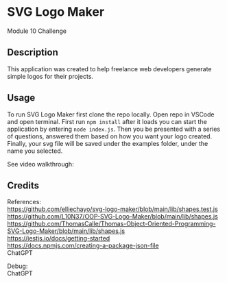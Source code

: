 # SVG Logo Maker
Module 10 Challenge

## Description
This application was created to help freelance web developers generate simple logos for their projects.

## Usage
To run SVG Logo Maker first clone the repo locally.
Open repo in VSCode and open terminal.
First run `npm install` after it loads you can start the application by entering `node index.js`.
Then you be presented with a series of questions, answered them based on how you want your logo created.
Finally, your svg file will be saved under the examples folder, under the name you selected.

See video walkthrough:

## Credits 
References: \
https://github.com/elliechayo/svg-logo-maker/blob/main/lib/shapes.test.js \
https://github.com/L10N37/OOP-SVG-Logo-Maker/blob/main/lib/shapes.js \
https://github.com/ThomasCalle/Thomas-Object-Oriented-Programming-SVG-Logo-Maker/blob/main/lib/shapes.js \
https://jestjs.io/docs/getting-started \
https://docs.npmjs.com/creating-a-package-json-file \
ChatGPT

Debug: \
ChatGPT

